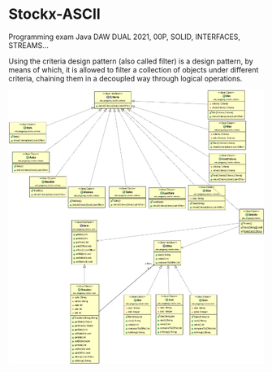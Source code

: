 # Stockx-ASCII
Programming exam Java DAW DUAL 2021, 00P, SOLID, INTERFACES, STREAMS...

Using the criteria design pattern (also called filter) is a design pattern, by means of which, it is allowed to filter a collection of objects under different criteria, chaining them in a decoupled way through logical operations.

!["Diagrama de clases UML"](./diagrama_clases_UML.png)